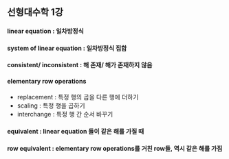 ## 선형대수학 1강
#### linear equation : 일차방정식
#### system of linear equation : 일차방정식 집합
#### consistent/ inconsistent : 해 존재/ 해가 존재하지 않음
#### elementary row operations
+ replacement : 특정 행의 곱을 다른 행에 더하기
+ scaling : 특정 행을 곱하기
+ interchange : 특정 행 간 순서 바꾸기
#### equivalent : linear equation 들이 같은 해를 가질 때
#### row equivalent : elementary row operations를 거친 row들, 역시 같은 해를 가짐
